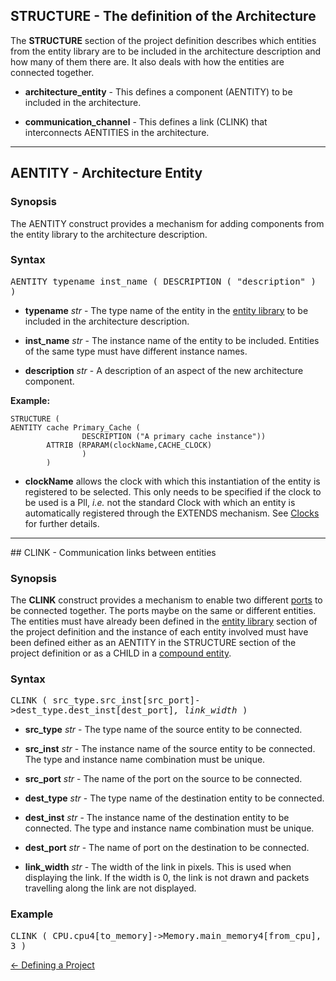 ## STRUCTURE - The definition of the Architecture

The **STRUCTURE** section of the project definition describes which entities from the entity library are to be included in the architecture description and how many of them there are. It also deals with how the entities are connected together.

- **architecture\_entity** - This defines a component (AENTITY) to be included in the architecture.  

- **communication\_channel** - This defines a link (CLINK) that interconnects AENTITIES in the architecture.

<HR>

## AENTITY - Architecture Entity

### Synopsis

The AENTITY construct provides a mechanism for adding components from the entity library to the architecture description.

### Syntax

<tt>AENTITY typename inst_name ( DESCRIPTION ( "description" ) )</tt>

- **typename** *str* - The type name of the entity in the [entity library](<entitylib.md>) to be included in the architecture description.

- **inst\_name** *str* - The instance name of the entity to be included. Entities of the same type must have different instance names.

- **description** *str* - A description of an aspect of the new architecture component.

**Example:**

```
STRUCTURE (
AENTITY cache Primary_Cache (
                DESCRIPTION ("A primary cache instance"))
		ATTRIB (RPARAM(clockName,CACHE_CLOCK)
                )
        )
```
- **clockName** allows the clock with which this instantiation of the entity is registered to be selected. This only needs to be specified if the clock to be used is a Pll, *i.e.* not the standard Clock with which an entity is automatically registered through the EXTENDS mechanism.  See [Clocks](<synclib.md>) for further details.

<hr>
<a name="clink"></a>
## CLINK - Communication links between entities

### Synopsis

The **CLINK** construct provides a mechanism to enable two different [ports](<port.md>) to be connected together. The ports maybe on the same or different entities.  The entities must have already been defined in the [entity library](entitylib.md>) section of the project definition and the instance of each entity involved must have been defined either as an AENTITY in the STRUCTURE section of the project definition or as a CHILD in a [compound entity](<compentity.md>).

### Syntax

<tt>CLINK ( src\_type.src\_inst[src\_port]->dest\_type.dest\_inst[dest\_port]*, link_width* )</tt>

- **src\_type** *str* - The type name of the source entity to be connected.

- **src\_inst** *str* - The instance name of the source entity to be connected. The type and instance name combination must be unique.

- **src\_port** *str* - The name of the port on the source to be connected.

- **dest_type** *str* - The type name of the destination entity to be connected.

- **dest\_inst** *str* - The instance name of the destination entity to be connected. The type and instance name combination must be unique.

- **dest\_port** *str* - The name of port on the destination to be connected.

- **link\_width** *str* - The width of the link in pixels. This is used when displaying the link. If the width is 0, the link is not drawn and packets travelling along the link are not displayed.

### Example

<tt> CLINK ( CPU.cpu4[to\_memory]->Memory.main\_memory4[from\_cpu], 3 )</tt>

[<- Defining a Project](<project.md>)
